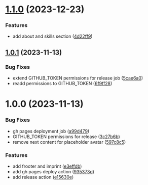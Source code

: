 # [1.1.0](https://github.com/dhommen/dhommen.github.io/compare/v1.0.1...v1.1.0) (2023-12-23)


### Features

* add about and skills section ([4d22ff9](https://github.com/dhommen/dhommen.github.io/commit/4d22ff9455c9b70ee0699fd1f2f867b916d0308a))

## [1.0.1](https://github.com/dhommen/dhommen.github.io/compare/v1.0.0...v1.0.1) (2023-11-13)


### Bug Fixes

* extend GITHUB_TOKEN permissions for release job ([5cae6a0](https://github.com/dhommen/dhommen.github.io/commit/5cae6a06600398dc0ab3ec0944a28bf292a48a1c))
* readd permissions to GITHUB_TOKEN ([6f9ff28](https://github.com/dhommen/dhommen.github.io/commit/6f9ff2814c0955270da77b327931ff3299a55196))

# 1.0.0 (2023-11-13)


### Bug Fixes

* gh pages deployment job ([a99d479](https://github.com/dhommen/dhommen.github.io/commit/a99d479ab4d7c5be9fab03e3859de8e14a7ab13c))
* GITHUB_TOKEN permissions for release ([3c27b6b](https://github.com/dhommen/dhommen.github.io/commit/3c27b6b355a49960a2602d67b9c6de644a1f4a98))
* remove next content for placeholder avatar ([597c8c5](https://github.com/dhommen/dhommen.github.io/commit/597c8c574a934f353eca648b5eb86390c165df83))


### Features

* add frooter and imprint ([e3effdb](https://github.com/dhommen/dhommen.github.io/commit/e3effdb23127ab0383401127338f201193d5183c))
* add gh pages deploy action ([935373d](https://github.com/dhommen/dhommen.github.io/commit/935373d84311e8f44c0cbcfddad5a40bf6ae5291))
* add release action ([e15630e](https://github.com/dhommen/dhommen.github.io/commit/e15630e932c4eb906c66251310f1409407805f51))
